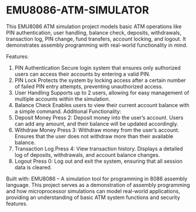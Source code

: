 # EMU8086-ATM-SIMULATOR
This EMU8086 ATM simulation project models basic ATM operations like PIN authentication, user handling, balance check, deposits, withdrawals, transaction log, PIN change, fund transfers, account locking, and logout. It demonstrates assembly programming with real-world functionality in mind.

Features:
1. PIN Authentication
Secure login system that ensures only authorized users can access their accounts by entering a valid PIN.
2. PIN Lock
Protects the system by locking access after a certain number of failed PIN entry attempts, preventing unauthorized access.
3. User Handling
Supports up to 2 users, allowing for easy management of multiple accounts within the simulation.
4. Balance Check
Enables users to view their current account balance with a simple command.
Additional Functionality:
5. Deposit Money
Press 2: Deposit money into the user’s account.
Users can add any amount, and their balance will be updated accordingly.
6. Withdraw Money
Press 3: Withdraw money from the user’s account.
Ensures that the user does not withdraw more than their available balance.
7. Transaction Log
Press 4: View transaction history.
Displays a detailed log of deposits, withdrawals, and account balance changes.
8. Logout
Press 0: Log out and exit the system, ensuring that all session data is cleared.

Built with:
EMU8086 – A simulation tool for programming in 8086 assembly language.
This project serves as a demonstration of assembly programming and how microprocessor simulations can model real-world applications, providing an understanding of basic ATM system functions and security features.
